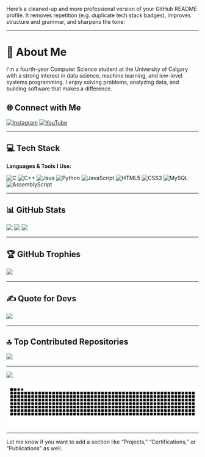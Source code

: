 Here’s a cleaned-up and more professional version of your GitHub README profile. It removes repetition (e.g. duplicate tech stack badges), improves structure and grammar, and sharpens the tone:

---

# 💫 About Me

I'm a fourth-year Computer Science student at the University of Calgary with a strong interest in data science, machine learning, and low-level systems programming. I enjoy solving problems, analyzing data, and building software that makes a difference.

## 🌐 Connect with Me

[![Instagram](https://img.shields.io/badge/Instagram-%23E4405F.svg?logo=Instagram\&logoColor=white)](https://instagram.com/hunter.hallvorson)
[![YouTube](https://img.shields.io/badge/YouTube-%23FF0000.svg?logo=YouTube\&logoColor=white)](https://youtube.com/@hunterhalvorson6223)

---

## 💻 Tech Stack

**Languages & Tools I Use:**

![C](https://img.shields.io/badge/C-%2300599C.svg?style=for-the-badge\&logo=c\&logoColor=white)
![C++](https://img.shields.io/badge/C++-%2300599C.svg?style=for-the-badge\&logo=c%2B%2B\&logoColor=white)
![Java](https://img.shields.io/badge/Java-%23ED8B00.svg?style=for-the-badge\&logo=openjdk\&logoColor=white)
![Python](https://img.shields.io/badge/Python-3670A0?style=for-the-badge\&logo=python\&logoColor=ffdd54)
![JavaScript](https://img.shields.io/badge/JavaScript-%23323330.svg?style=for-the-badge\&logo=javascript\&logoColor=%23F7DF1E)
![HTML5](https://img.shields.io/badge/HTML5-%23E34F26.svg?style=for-the-badge\&logo=html5\&logoColor=white)
![CSS3](https://img.shields.io/badge/CSS3-%231572B6.svg?style=for-the-badge\&logo=css3\&logoColor=white)
![MySQL](https://img.shields.io/badge/MySQL-4479A1.svg?style=for-the-badge\&logo=mysql\&logoColor=white)
![AssemblyScript](https://img.shields.io/badge/AssemblyScript-%23000000.svg?style=for-the-badge\&logo=assemblyscript\&logoColor=white)

---

## 📊 GitHub Stats

![](https://github-readme-stats.vercel.app/api?username=HunterHalvorson\&theme=jolly\&hide_border=false\&include_all_commits=false\&count_private=false)
![](https://github-readme-streak-stats.herokuapp.com/?user=HunterHalvorson\&theme=jolly\&hide_border=false)
![](https://github-readme-stats.vercel.app/api/top-langs/?username=HunterHalvorson\&theme=jolly\&hide_border=false\&layout=compact)

---

## 🏆 GitHub Trophies

![](https://github-profile-trophy.vercel.app/?username=HunterHalvorson\&theme=jolly\&no-frame=false\&no-bg=true\&margin-w=4)

---

## ✍️ Quote for Devs

![](https://quotes-github-readme.vercel.app/api?type=horizontal\&theme=radical)

---

## 🔝 Top Contributed Repositories

![](https://github-contributor-stats.vercel.app/api?username=HunterHalvorson\&limit=5\&theme=dark\&combine_all_yearly_contributions=true)

---

[![](https://visitcount.itsvg.in/api?id=HunterHalvorson\&icon=0\&color=0)](https://visitcount.itsvg.in)

<picture>
  <source media="(prefers-color-scheme: dark)" srcset="https://raw.githubusercontent.com/HunterHalvorson/HunterHalvorson/output/github-snake-dark.svg" />
  <source media="(prefers-color-scheme: light)" srcset="https://raw.githubusercontent.com/HunterHalvorson/HunterHalvorson/output/github-snake.svg" />
  <img alt="github-snake" src="https://raw.githubusercontent.com/HunterHalvorson/HunterHalvorson/output/github-snake.svg" />
</picture>

---

Let me know if you want to add a section like “Projects,” “Certifications,” or “Publications” as well.
